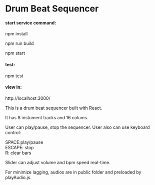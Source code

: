 # Drum Beat Sequencer

#### start service command:

npm install

npm run build

npm start

#### test:

npm test


#### view in:

http://localhost:3000/

This is a drum beat sequencer built with React.

It has 8 instument tracks and 16 colums.

User can play/pause, stop the sequencer. User also can use keyboard control:

SPACE:play/pause  
ESCAPE: stop  
R: clear bars

Slider can adjust volume and bpm speed real-time.

For minimize lagging, audios are in public folder and preloaded by playAudio.js.
